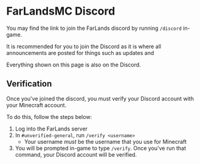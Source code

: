 # FarLandsMC Discord

You may find the link to join the FarLands discord by running `/discord`
in-game.

It is recommended for you to join the Discord as it is where all
announcements are posted for things such as updates and

Everything shown on this page is also on the Discord.

## Verification

Once you've joined the discord, you must verify your Discord account
with your Minecraft account.

To do this, follow the steps below:

1. Log into the FarLands server
1. In `#unverified-general`, run `/verify <username>`
    - Your username _must_ be the username that you use for Minecraft
1. You will be prompted in-game to type `/verify`.  Once you've run that
   command, your Discord account will be verified.
